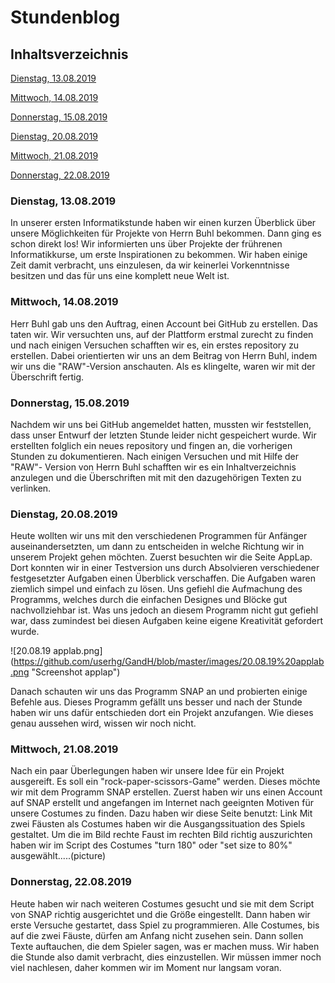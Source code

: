 # Stundenblog

## Inhaltsverzeichnis
[Dienstag, 13.08.2019](#1)

[Mittwoch, 14.08.2019](#2)

[Donnerstag, 15.08.2019](#3)

[Dienstag, 20.08.2019](#4)

[Mittwoch, 21.08.2019](#5)

[Donnerstag, 22.08.2019](#6)

### <a name="1"></a>Dienstag, 13.08.2019
In unserer ersten Informatikstunde haben wir einen kurzen Überblick über unsere Möglichkeiten für Projekte von Herrn Buhl bekommen. Dann ging es schon direkt los! Wir informierten uns über Projekte der frührenen Informatikkurse, um erste Inspirationen zu bekommen. Wir haben einige Zeit damit verbracht, uns einzulesen, da wir keinerlei Vorkenntnisse besitzen und das für uns eine komplett neue Welt ist. 

### <a name="2"></a>Mittwoch, 14.08.2019
Herr Buhl gab uns den Auftrag, einen Account bei GitHub zu erstellen. Das taten wir. Wir versuchten uns, auf der Plattform erstmal zurecht zu finden und nach einigen Versuchen schafften wir es, ein erstes repository  zu erstellen. Dabei orientierten wir uns an dem Beitrag von Herrn Buhl, indem wir uns die "RAW"-Version anschauten. Als es klingelte, waren wir mit der Überschrift fertig.

### <a name="3"></a>Donnerstag, 15.08.2019
Nachdem wir uns bei GitHub angemeldet hatten, mussten wir feststellen, dass unser Entwurf der letzten Stunde leider nicht gespeichert wurde. Wir erstellten folglich ein neues repository und fingen an, die vorherigen Stunden zu dokumentieren. Nach einigen Versuchen und mit Hilfe der "RAW"- Version von Herrn Buhl schafften wir es ein Inhaltverzeichnis anzulegen und die Überschriften mit mit den dazugehörigen Texten zu verlinken.

### <a name="4"></a>Dienstag, 20.08.2019
Heute wollten wir uns mit den verschiedenen Programmen für Anfänger auseinandersetzten, um dann zu entscheiden in welche Richtung wir in unserem Projekt gehen möchten. Zuerst besuchten wir die Seite AppLap. Dort konnten wir in einer Testversion uns durch Absolvieren verschiedener festgesetzter Aufgaben einen Überblick verschaffen. Die Aufgaben waren ziemlich simpel und einfach zu lösen. Uns gefiehl die Aufmachung des Programms, welches durch die einfachen Designes und Blöcke gut nachvollziehbar ist. Was uns jedoch an diesem Programm nicht gut gefiehl war, dass zumindest bei diesen Aufgaben keine eigene Kreativität gefordert wurde.

![20.08.19 applab.png] (https://github.com/userhg/GandH/blob/master/images/20.08.19%20applab.png "Screenshot applap")

Danach schauten wir uns das Programm SNAP an und probierten einige Befehle aus. Dieses Programm gefällt uns besser und nach der Stunde haben wir uns dafür entschieden dort ein Projekt anzufangen. Wie dieses genau aussehen wird, wissen wir noch nicht.

### <a name="5"></a>Mittwoch, 21.08.2019
Nach ein paar Überlegungen haben wir unsere Idee für ein Projekt ausgereift. Es soll ein "rock-paper-scissors-Game" werden. Dieses möchte wir mit dem Programm SNAP erstellen. Zuerst haben wir uns einen Account auf SNAP erstellt und angefangen im Internet nach geeignten Motiven für unsere Costumes zu finden. 
Dazu haben wir diese Seite benutzt: Link
Mit zwei Fäusten als Costumes haben wir die Ausgangssituation des Spiels gestaltet. Um die im Bild rechte Faust im rechten Bild richtig auszurichten haben wir im Script des Costumes "turn 180" oder "set size to 80%" ausgewählt.....(picture)    

### <a name="6"></a>Donnerstag, 22.08.2019
Heute haben wir nach weiteren Costumes gesucht und sie mit dem Script von SNAP richtig ausgerichtet und die Größe eingestellt. Dann haben wir erste Versuche gestartet, dass Spiel zu programmieren. Alle Costumes, bis auf die zwei Fäuste, dürfen am Anfang nicht zusehen sein. Dann sollen Texte auftauchen, die dem Spieler sagen, was er machen muss. Wir haben die Stunde also damit verbracht, dies einzustellen. Wir müssen immer noch viel nachlesen, daher kommen wir im Moment nur langsam voran. 
